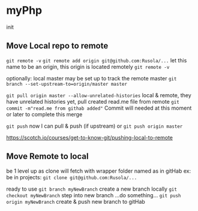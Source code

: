 # myPhp
init

## Move Local repo to remote

`git remote -v`
`git remote add origin git@github.com:Rusola/...` let this name to be an origin, this origin is located remotely
`git remote -v`

optionally: local master may be set up to track the remote master
`git branch --set-upstream-to=origin/master master`

`git pull origin master --allow-unrelated-histories` local & remote, they have unrelated histories yet, pull created read.me file from remote
`git commit -m"read.me from githab added"` Commit will needed at this moment or later to complete this merge

`git push` now I can pull & push (if upstream)
or 
`git push origin master`

https://scotch.io/courses/get-to-know-git/pushing-local-to-remote

## Move Remote to local
be 1 level up as clone will fetch with wrapper folder named as in gitHab ex: be in projects:
`git clone git@github.com:Rusola/...`

ready to use
`git branch myNewBranch` create a new branch locally
`git checkout myNewBranch` step into new branch
...do something...
`git push origin myNewBranch` create & push new branch to gitHab
